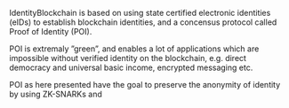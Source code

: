 IdentityBlockchain is based on using state certified electronic identities (eIDs) to establish blockchain identities, and a concensus protocol called Proof of Identity (POI).

POI is extremaly ”green”, and enables a lot of applications which are impossible without verified identity on the blockchain, e.g. direct democracy and universal basic income, encrypted messaging etc. 

POI as here presented have the goal to preserve the anonymity of identity by using ZK-SNARKs and 
